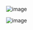 ![image](https://github.com/VladHolobyn/python-labs/assets/125756054/0f111b40-37e7-4453-9122-81e519106f89)

![image](https://github.com/VladHolobyn/python-labs/assets/125756054/7392d0d8-4501-4deb-9cb3-92fb05c9d16a)

